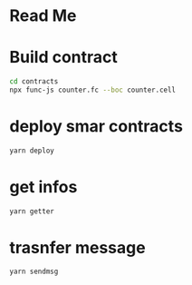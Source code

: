 # Read Me
# Build contract
```sh
cd contracts
npx func-js counter.fc --boc counter.cell
```

# deploy smar contracts
```sh
yarn deploy
```
# get infos
```sh
yarn getter
```
# trasnfer message
```sh
yarn sendmsg
```
